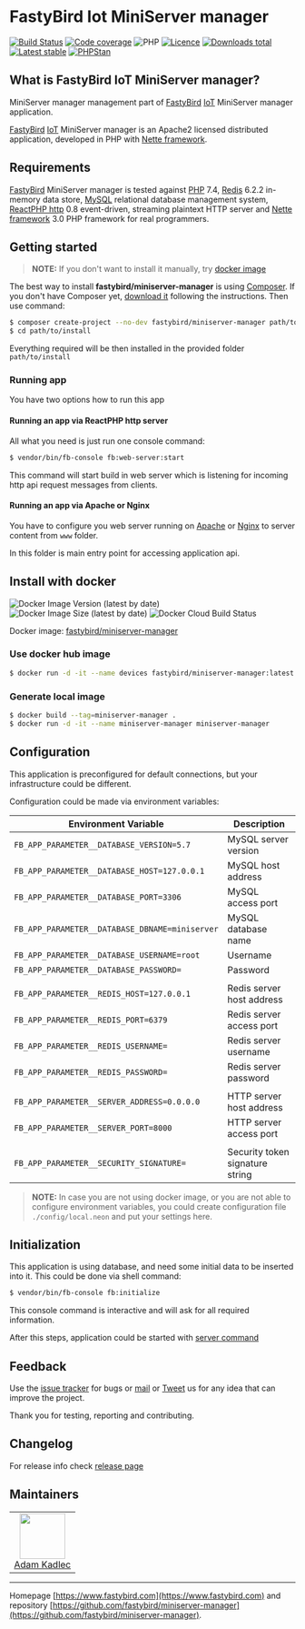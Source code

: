 # FastyBird Iot MiniServer manager

[![Build Status](https://badgen.net/github/checks/FastyBird/miniserver-manager/master?cache=300&style=flast-square)](https://github.com/FastyBird/miniserver-manager/actions)
[![Code coverage](https://badgen.net/coveralls/c/github/FastyBird/miniserver-manager?cache=300&style=flast-square)](https://coveralls.io/r/FastyBird/miniserver-manager)
![PHP](https://badgen.net/packagist/php/FastyBird/miniserver-manager?cache=300&style=flast-square)
[![Licence](https://badgen.net/packagist/license/FastyBird/miniserver-manager?cache=300&style=flast-square)](https://packagist.org/packages/FastyBird/miniserver-manager)
[![Downloads total](https://badgen.net/packagist/dt/FastyBird/miniserver-manager?cache=300&style=flast-square)](https://packagist.org/packages/FastyBird/miniserver-manager)
[![Latest stable](https://badgen.net/packagist/v/FastyBird/miniserver-manager/latest?cache=300&style=flast-square)](https://packagist.org/packages/FastyBird/miniserver-manager)
[![PHPStan](https://img.shields.io/badge/PHPStan-enabled-brightgreen.svg?style=flat-square)](https://github.com/phpstan/phpstan)

## What is FastyBird IoT MiniServer manager?

MiniServer manager management part of [FastyBird](https://www.fastybird.com) [IoT](https://en.wikipedia.org/wiki/Internet_of_things) MiniServer manager application.

[FastyBird](https://www.fastybird.com) [IoT](https://en.wikipedia.org/wiki/Internet_of_things) MiniServer manager is an Apache2 licensed distributed application, developed in PHP with [Nette framework](https://nette.org).

## Requirements

[FastyBird](https://www.fastybird.com) MiniServer manager is tested against [PHP](https://www.php.net) 7.4, [Redis](https://redis.io) 6.2.2 in-memory data store, [MySQL](https://www.mysql.com) relational database management system, [ReactPHP http](https://github.com/reactphp/http) 0.8 event-driven, streaming plaintext HTTP server and [Nette framework](https://nette.org/en/) 3.0 PHP framework for real programmers.

## Getting started

> **NOTE:** If you don't want to install it manually, try [docker image](#install-with-docker)

The best way to install **fastybird/miniserver-manager** is using [Composer](https://getcomposer.org/). If you don't have Composer yet, [download it](https://getcomposer.org/download/) following the instructions.
Then use command:

```sh
$ composer create-project --no-dev fastybird/miniserver-manager path/to/install
$ cd path/to/install
```

Everything required will be then installed in the provided folder `path/to/install`

### Running app

You have two options how to run this app

#### Running an app via ReactPHP http server

All what you need is just run one console command:

```sh
$ vendor/bin/fb-console fb:web-server:start
```

This command will start build in web server which is listening for incoming http api request messages from clients. 

#### Running an app via Apache or Nginx

You have to configure you web server running on [Apache](http://www.apache.org) or [Nginx](https://www.nginx.com) to server content from `www` folder.

In this folder is main entry point for accessing application api.

## Install with docker

![Docker Image Version (latest by date)](https://img.shields.io/docker/v/fastybird/miniserver-manager?style=flat-square)
![Docker Image Size (latest by date)](https://img.shields.io/docker/image-size/fastybird/miniserver-manager?style=flat-square)
![Docker Cloud Build Status](https://img.shields.io/docker/cloud/build/fastybird/miniserver-manager?style=flat-square)

Docker image: [fastybird/miniserver-manager](https://hub.docker.com/r/fastybird/miniserver-manager/)

### Use docker hub image

```bash
$ docker run -d -it --name devices fastybird/miniserver-manager:latest
```

### Generate local image

```bash
$ docker build --tag=miniserver-manager .
$ docker run -d -it --name miniserver-manager miniserver-manager
```

## Configuration

This application is preconfigured for default connections, but your infrastructure could be different.

Configuration could be made via environment variables:

| Environment Variable | Description |
| ---------------------- | ---------------------------- |
| `FB_APP_PARAMETER__DATABASE_VERSION=5.7` | MySQL server version |
| `FB_APP_PARAMETER__DATABASE_HOST=127.0.0.1` | MySQL host address |
| `FB_APP_PARAMETER__DATABASE_PORT=3306` | MySQL access port |
| `FB_APP_PARAMETER__DATABASE_DBNAME=miniserver` | MySQL database name |
| `FB_APP_PARAMETER__DATABASE_USERNAME=root` | Username |
| `FB_APP_PARAMETER__DATABASE_PASSWORD=` | Password |
| | |
| `FB_APP_PARAMETER__REDIS_HOST=127.0.0.1` | Redis server host address |
| `FB_APP_PARAMETER__REDIS_PORT=6379` | Redis server access port |
| `FB_APP_PARAMETER__REDIS_USERNAME=` | Redis server username |
| `FB_APP_PARAMETER__REDIS_PASSWORD=` | Redis server password |
| | |
| `FB_APP_PARAMETER__SERVER_ADDRESS=0.0.0.0` | HTTP server host address |
| `FB_APP_PARAMETER__SERVER_PORT=8000` | HTTP server access port |
| | |
| `FB_APP_PARAMETER__SECURITY_SIGNATURE=` | Security token signature string |

> **NOTE:** In case you are not using docker image, or you are not able to configure environment variables, you could create configuration file `./config/local.neon` and put your settings here.

## Initialization

This application is using database, and need some initial data to be inserted into it. This could be done via shell command:

```sh
$ vendor/bin/fb-console fb:initialize
```

This console command is interactive and will ask for all required information.

After this steps, application could be started with [server command](#http-server)

## Feedback

Use the [issue tracker](https://github.com/FastyBird/miniserver-manager/issues) for bugs or [mail](mailto:code@fastybird.com) or [Tweet](https://twitter.com/fastybird) us for any idea that can improve the project.

Thank you for testing, reporting and contributing.

## Changelog

For release info check [release page](https://github.com/FastyBird/miniserver-manager/releases)

## Maintainers

<table>
	<tbody>
		<tr>
			<td align="center">
				<a href="https://github.com/akadlec">
					<img width="80" height="80" src="https://avatars3.githubusercontent.com/u/1866672?s=460&amp;v=4">
				</a>
				<br>
				<a href="https://github.com/akadlec">Adam Kadlec</a>
			</td>
		</tr>
	</tbody>
</table>

***
Homepage [https://www.fastybird.com](https://www.fastybird.com) and repository [https://github.com/fastybird/miniserver-manager](https://github.com/fastybird/miniserver-manager).
